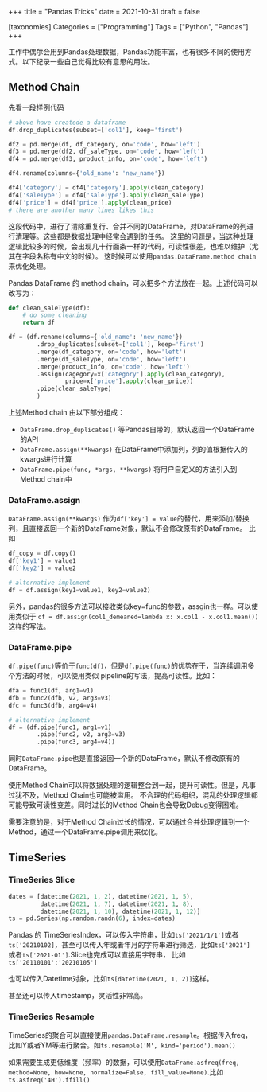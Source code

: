 +++
title = "Pandas Tricks"
date = 2021-10-31
draft = false

[taxonomies]
Categories = ["Programming"]
Tags = ["Python", "Pandas"]
+++

工作中偶尔会用到Pandas处理数据，Pandas功能丰富，也有很多不同的使用方式。以下纪录一些自己觉得比较有意思的用法。
<!-- more -->

## Method Chain

先看一段样例代码
```Python
# above have createde a dataframe
df.drop_duplicates(subset=['col1'], keep='first')

df2 = pd.merge(df, df_category, on='code', how='left')
df3 = pd.merge(df2, df_saleType, on='code', how='left')
df4 = pd.merge(df3, product_info, on='code', how='left')

df4.rename(columns={'old_name': 'new_name'})

df4['category'] = df4['category'].apply(clean_category)
df4['saleType'] = df4['saleType'].apply(clean_saleType)
df4['price'] = df4['price'].apply(clean_price)
# there are another many lines likes this
```
这段代码中，进行了清除重复行、合并不同的DataFrame，对DataFrame的列进行清理等。这些都是数据处理中经常会遇到的任务。
这里的问题是，当这种处理逻辑比较多的时候，会出现几十行面条一样的代码，可读性很差，也难以维护（尤其在字段名称有中文的时候）。
这时候可以使用`pandas.DataFrame.method chain`来优化处理。

Pandas DataFrame 的 method chain，可以把多个方法放在一起。上述代码可以改写为：
```Python
def clean_saleType(df):
    # do some cleaning
    return df

df = (df.rename(columns={'old_name': 'new_name'})
        .drop_duplicates(subset=['col1'], keep='first')
        .merge(df_category, on='code', how='left')
        .merge(df_saleType, on='code', how='left')
        .merge(product_info, on='code', how='left')
        .assign(cagegory=x['category'].apply(clean_category),
                price=x['price'].apply(clean_price))
        .pipe(clean_saleType)
        )
```

上述Method chain 由以下部分组成： 
- `DataFrame.drop_duplicates()` 等Pandas自带的，默认返回一个DataFrame的API
- `DataFrame.assign(**kwargs)` 在DataFrame中添加列，列的值根据传入的kwargs进行计算
- `DataFrame.pipe(func, *args, **kwargs)` 将用户自定义的方法引入到Method chain中

### DataFrame.assign

`DataFrame.assign(**kwargs)` 作为`df['key'] = value`的替代，用来添加/替换列，且直接返回一个新的DataFrame对象，默认不会修改原有的DataFrame。
比如
```Python
df_copy = df.copy()
df['key1'] = value1
df['key2'] = value2

# alternative implement
df = df.assign(key1=value1, key2=value2)
```

另外，pandas的很多方法可以接收类似key=func的参数，assgin也一样。可以使用类似于
`df = df.assign(col1_demeaned=lambda x: x.col1 - x.col1.mean())`这样的写法。

### DataFrame.pipe

`df.pipe(func)`等价于`func(df)`，但是`df.pipe(func)`的优势在于，当连续调用多个方法的时候，可以使用类似 pipeline的写法，提高可读性。比如：
```Python
dfa = func1(df, arg1=v1)
dfb = func2(dfb, v2, arg3=v3)
dfc = func3(dfb, arg4=v4)

# alternative implement
df = (df.pipe(func1, arg1=v1)
        .pipe(func2, v2, arg3=v3)
        .pipe(func3, arg4=v4))
```

同时`DataFrame.pipe`也是直接返回一个新的DataFrame，默认不修改原有的DataFrame。

使用Method Chain可以将数据处理的逻辑整合到一起，提升可读性。但是，凡事过犹不及，Method Chain也可能被滥用。
不合理的代码组织，混乱的处理逻辑都可能导致可读性变差。同时过长的Method Chain也会导致Debug变得困难。

需要注意的是，对于Method Chain过长的情况，可以通过合并处理逻辑到一个Method，通过一个DataFrame.pipe调用来优化。

## TimeSeries

### TimeSeries Slice

```Python
dates = [datetime(2021, 1, 2), datetime(2021, 1, 5),
         datetime(2021, 1, 7), datetime(2021, 1, 8),
         datetime(2021, 1, 10), datetime(2021, 1, 12)]
ts = pd.Series(np.random.randn(6), index=dates)
```

Pandas 的 TimeSeriesIndex，可以传入字符串，比如`ts['2021/1/1']`或者`ts['20210102]`，甚至可以传入年或者年月的字符串进行筛选，比如`ts['2021']` 或者`ts['2021-01']`.Slice也完成可以直接用字符串，
比如`ts['20110101':'20210105']`  

也可以传入Datetime对象，比如`ts[datetime(2021, 1, 2)]`这样。

甚至还可以传入timestamp，灵活性非常高。

### TimeSeries Resample

TimeSeries的聚合可以直接使用`pandas.DataFrame.resample`。根据传入freq，比如Y或者YM等进行聚合。如`ts.resample('M', kind='period').mean()`

如果需要生成更低维度（频率）的数据，可以使用`DataFrame.asfreq(freq, method=None, how=None, normalize=False, fill_value=None)`.比如`ts.asfreq('4H').ffill()`